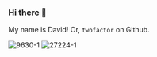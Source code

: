 ### Hi there 👋

<!--
**twofactor/twofactor** is a ✨ _special_ ✨ repository because its `README.md` (this file) appears on your GitHub profile.

Here are some ideas to get you started:

- 🔭 I’m currently working on ...
- 🌱 I’m currently learning ...
- 👯 I’m looking to collaborate on ...
- 🤔 I’m looking for help with ...
- 💬 Ask me about ...
- 📫 How to reach me: ...
- 😄 Pronouns: ...
- ⚡ Fun fact: ...
-->

My name is David! Or, `twofactor` on Github.

![9630-1](https://github.com/twofactor/twofactor/assets/639128/00452fd2-2594-4597-a7d2-5a35f739f7fd)
![27224-1](https://github.com/twofactor/twofactor/assets/639128/6701ad13-33a4-425f-8158-f1821e68f747)
